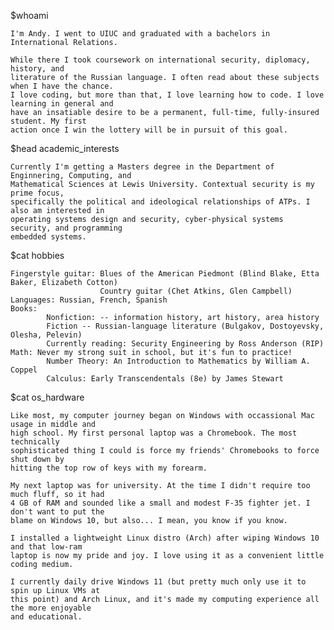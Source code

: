 $whoami

    I'm Andy. I went to UIUC and graduated with a bachelors in International Relations.
    
    While there I took coursework on international security, diplomacy, history, and 
    literature of the Russian language. I often read about these subjects when I have the chance. 
    I love coding, but more than that, I love learning how to code. I love learning in general and 
    have an insatiable desire to be a permanent, full-time, fully-insured student. My first
    action once I win the lottery will be in pursuit of this goal. 

$head academic_interests

    Currently I'm getting a Masters degree in the Department of Enginnering, Computing, and 
    Mathematical Sciences at Lewis University. Contextual security is my prime focus, 
    specifically the political and ideological relationships of ATPs. I also am interested in
    operating systems design and security, cyber-physical systems security, and programming 
    embedded systems.

$cat hobbies

    Fingerstyle guitar: Blues of the American Piedmont (Blind Blake, Etta Baker, Elizabeth Cotton)
                        Country guitar (Chet Atkins, Glen Campbell)
    Languages: Russian, French, Spanish
    Books:
            Nonfiction: -- information history, art history, area history
            Fiction -- Russian-language literature (Bulgakov, Dostoyevsky, Olesha, Pelevin)
            Currently reading: Security Engineering by Ross Anderson (RIP)
    Math: Never my strong suit in school, but it's fun to practice!
            Number Theory: An Introduction to Mathematics by William A. Coppel
            Calculus: Early Transcendentals (8e) by James Stewart

$cat os_hardware

    Like most, my computer journey began on Windows with occassional Mac usage in middle and 
    high school. My first personal laptop was a Chromebook. The most technically 
    sophisticated thing I could is force my friends' Chromebooks to force shut down by 
    hitting the top row of keys with my forearm.

    My next laptop was for university. At the time I didn't require too much fluff, so it had 
    4 GB of RAM and sounded like a small and modest F-35 fighter jet. I don't want to put the 
    blame on Windows 10, but also... I mean, you know if you know. 

    I installed a lightweight Linux distro (Arch) after wiping Windows 10 and that low-ram 
    laptop is now my pride and joy. I love using it as a convenient little coding medium.

    I currently daily drive Windows 11 (but pretty much only use it to spin up Linux VMs at 
    this point) and Arch Linux, and it's made my computing experience all the more enjoyable 
    and educational. 

<!---
andykeefe/andykeefe is a ✨ special ✨ repository because its `README.md` (this file) appears on your GitHub profile.
You can click the Preview link to take a look at your changes.
--->
